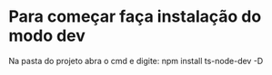 # Para começar faça instalação do modo dev

Na pasta do projeto abra o cmd e digite:
npm install ts-node-dev -D
